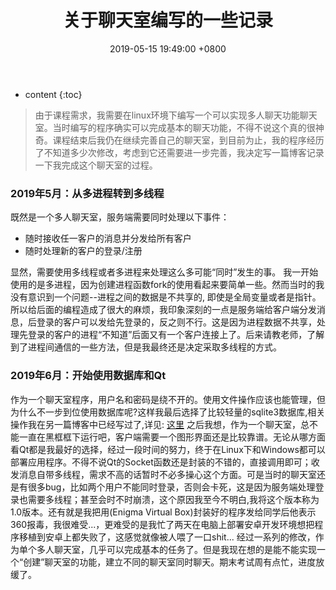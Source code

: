 ﻿---
layout: post
title:  关于聊天室编写的一些记录
date:   2019-05-15 19:49:00 +0800
categories: note
tag: C/C++
---

* content
{:toc}


 >由于课程需求，我需要在linux环境下编写一个可以实现多人聊天功能聊天室。当时编写的程序确实可以完成基本的聊天功能，不得不说这个真的很神奇。课程结束后我仍在继续完善自己的聊天室，到目前为止，我的程序经历了不知道多少次修改，考虑到它还需要进一步完善，我决定写一篇博客记录一下我完成这个聊天室的过程。

### 2019年5月：从多进程转到多线程
 既然是一个多人聊天室，服务端需要同时处理以下事件：
 + 随时接收任一客户的消息并分发给所有客户
 + 随时处理新的客户的登录/注册
 
 显然，需要使用多线程或者多进程来处理这么多可能“同时”发生的事。
 我一开始使用的是多进程，因为创建进程函数fork的使用看起来要简单一些。然而当时的我没有意识到一个问题--进程之间的数据是不共享的, 即使是全局变量或者是指针。所以给后面的编程造成了很大的麻烦，我印象深刻的一点是服务端给客户端分发消息，后登录的客户可以发给先登录的，反之则不行。这是因为进程数据不共享，处理先登录的客户的进程“不知道”后面又有一个客户连接上了。后来请教老师，了解到了进程间通信的一些方法，但是我最终还是决定采取多线程的方式。
 
### 2019年6月：开始使用数据库和Qt
 作为一个聊天室程序，用户名和密码是绕不开的。使用文件操作应该也能管理，但为什么不一步到位使用数据库呢?这样我最后选择了比较轻量的sqlite3数据库,相关操作我在另一篇博客中已经写过了,详见: [这里](https://mp.csdn.net/mdeditor/92985658#)
 之后我想，作为一个聊天室，总不能一直在黑框框下运行吧，客户端需要一个图形界面还是比较靠谱。无论从哪方面看Qt都是我最好的选择，经过一段时间的努力，终于在Linux下和Windows都可以部署应用程序。不得不说Qt的Socket函数还是封装的不错的，直接调用即可；收发消息自带多线程，需求不高的话暂时不必多操心这个方面。可是当时的聊天室还是有很多bug，比如两个用户不能同时登录，否则会卡死，这是因为服务端处理登录也需要多线程；甚至会时不时崩溃，这个原因我至今不明白,我将这个版本称为1.0版本。还有就是我把用(Enigma Virtual Box)封装好的程序发给同学后他表示360报毒，我很难受...，更难受的是我忙了两天在电脑上部署安卓开发环境想把程序移植到安卓上都失败了，这感觉就像被人喂了一口shit...
 经过一系列的修改，作为单个多人聊天室，几乎可以完成基本的任务了。但是我现在想的是能不能实现一个“创建”聊天室的功能，建立不同的聊天室同时聊天。期末考试周有点忙，进度放缓了。

